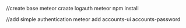 //create base
meteor craate logauth
meteor npm install

//add simple authentication
meteor add accounts-ui accounts-password


